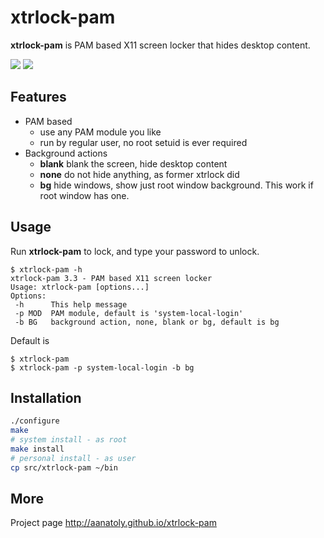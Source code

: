 # xtrlock-pam

**xtrlock-pam** is PAM based X11 screen locker that hides desktop content.

<a href="http://aanatoly.github.io/xtrlock-pam/images/normal.png">
<img src="http://aanatoly.github.io/xtrlock-pam/images/normal-th.png"/></a>
<a href="http://aanatoly.github.io/xtrlock-pam/images/locked.png">
<img src="http://aanatoly.github.io/xtrlock-pam/images/locked-th.png"></a>

## Features 

 - PAM based
   - use any PAM module you like
   - run by regular user, no root setuid is ever required
 - Background actions
   - **blank** blank the screen, hide desktop content
   - **none** do not hide anything, as former xtrlock did
   - **bg** hide windows, show just root window background. This work if root
     window has one.
     
## Usage
Run **xtrlock-pam** to lock, and type your password to unlock.


```text
$ xtrlock-pam -h
xtrlock-pam 3.3 - PAM based X11 screen locker
Usage: xtrlock-pam [options...]
Options:
 -h      This help message
 -p MOD  PAM module, default is 'system-local-login'
 -b BG   background action, none, blank or bg, default is bg

```

Default is
```
$ xtrlock-pam
$ xtrlock-pam -p system-local-login -b bg
```

## Installation

```bash
./configure
make
# system install - as root
make install
# personal install - as user
cp src/xtrlock-pam ~/bin
```

## More
Project page http://aanatoly.github.io/xtrlock-pam
